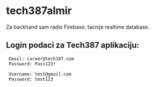 # tech387almir

Za backhand sam radio Firebase, tacnije realtime database.



## Login podaci za Tech387 aplikaciju:
```
 Email: career@tech387.com
 Password: Pass123!
```
```
 Username: test@gmail.com
 Password: test123
```
